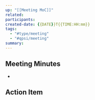 ```yaml
---
up: "[[Meeting MoC]]"
related:
participants:
created-date: {{DATE}}T{{TIME:HH:mm}}
tags:
  - "#type/meeting"
  - "#qpsi/meeting"
summary:
---
```


## Meeting Minutes

- 

## Action Item